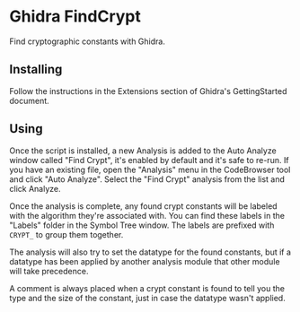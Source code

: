 # Ghidra FindCrypt

Find cryptographic constants with Ghidra.

## Installing

Follow the instructions in the Extensions section of Ghidra's GettingStarted
document.

## Using

Once the script is installed, a new Analysis is added to the Auto Analyze window
called "Find Crypt", it's enabled by default and it's safe to re-run. If you have
an existing file, open the "Analysis" menu in the CodeBrowser tool and click
"Auto Analyze". Select the "Find Crypt" analysis from the list and click Analyze.

Once the analysis is complete, any found crypt constants will be labeled with
the algorithm they're associated with. You can find these labels in the "Labels"
folder in the Symbol Tree window. The labels are prefixed with `CRYPT_` to group
them together.

The analysis will also try to set the datatype for the found constants, but if
a datatype has been applied by another analysis module that other module will
take precedence.

A comment is always placed when a crypt constant is found to tell you the type
and the size of the constant, just in case the datatype wasn't applied.
